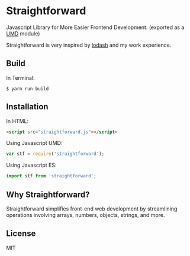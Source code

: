 # Straightforward

Javascript Library for More Easier Frontend Development. (exported as a [UMD](https://github.com/umdjs/umd) module)

Straightforward is very inspired by [lodash](https://github.com/lodash/lodash) and my work experience.


## Build
In Terminal:
```shell
$ yarn run build
```


## Installation

In HTML:
```html
<script src="straightforward.js"></script>
```

Using Javascript UMD:
```js
var stf = require('straightforward');
```

Using Javascript ES:
```js
import stf from 'straightforward';
```


## Why Straightforward?

Straightforward simplifies front-end web development by streamlining operations involving arrays, numbers, objects, strings, and more.


## License
MIT
